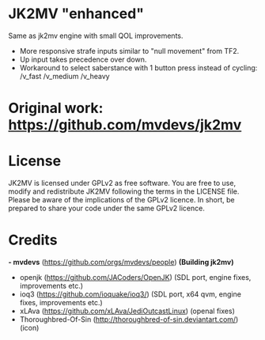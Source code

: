 # JK2MV "enhanced"
Same as jk2mv engine with small QOL improvements.

- More responsive strafe inputs similar to "null movement" from TF2.
- Up input takes precedence over down.
- Workaround to select saberstance with 1 button press instead of cycling: /v_fast /v_medium /v_heavy



# Original work: https://github.com/mvdevs/jk2mv

# License
JK2MV is licensed under GPLv2 as free software. You are free to use, modify and redistribute JK2MV following the terms in the LICENSE file. Please be aware of the implications of the GPLv2 licence. In short, be prepared to share your code under the same GPLv2 licence.

# Credits
**- mvdevs** (https://github.com/orgs/mvdevs/people) **(Building jk2mv)**
- openjk (https://github.com/JACoders/OpenJK) (SDL port, engine fixes, improvements etc.)
- ioq3 (https://github.com/ioquake/ioq3/) (SDL port, x64 qvm, engine fixes, improvements etc.)
- xLAva (https://github.com/xLAva/JediOutcastLinux) (openal fixes)
- Thoroughbred-Of-Sin (http://thoroughbred-of-sin.deviantart.com/) (icon)

